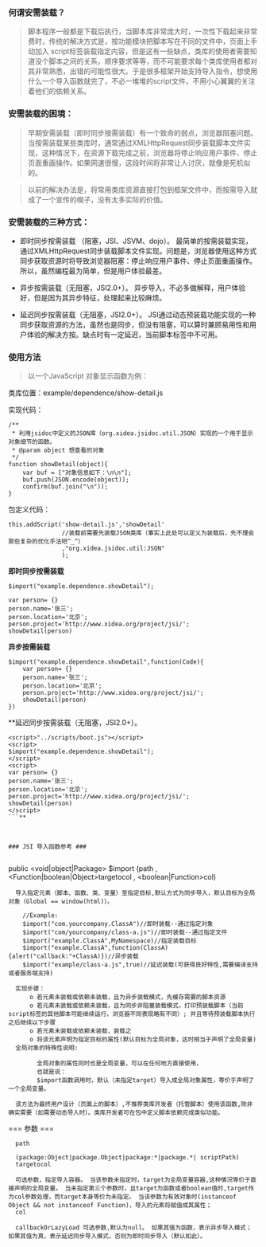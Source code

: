 ### 何谓安需装载？ ###

> 脚本程序一般都是下载后执行，当脚本库非常庞大时，一次性下载起来非常费时，传统的解决方式是，按功能模块把脚本写在不同的文件中，页面上手动加入 script标签装载指定内容，但是这有一些缺点，类库的使用者需要知道没个脚本之间的关系，顺序要求等等，而不可能要求每个类库使用者都对其非常熟悉，出错的可能性很大。于是很多框架开始支持导入指令，想使用什么一个导入函数就完了，不必一堆堆的script文件，不用小心翼翼的关注着他们的依赖关系。

### 安需装载的困境： ###
> 早期安需装载（即时同步按需装载）有一个致命的弱点，浏览器阻塞问题。当按需装载某些类库时，通常通过XMLHttpRequest同步装载脚本文件实现，这种情况下，在资源下载完成之前，浏览器将停止响应用户事件、停止页面重画操作。如果网速很慢，这段时间将非常让人讨厌，就像是死机似的。

> 以前的解决办法是，将常用类库资源直接打包到框架文件中，而按需导入就成了一个宣传的幌子，没有太多实际的价值。
### 安需装载的三种方式： ###

  * 即时同步按需装载 （阻塞，JSI、JSVM、dojo）。
最简单的按需装载实现，通过XMLHttpRequest同步装载脚本文件实现。问题是，浏览器使用这种方式同步获取资源时将导致浏览器阻塞：停止响应用户事件、停止页面重画操作。所以，虽然编程最为简单，但是用户体验最差。


  * 异步按需装载（无阻塞，JSI2.0+）。
异步导入，不必多做解释，用户体验好，但是因为其异步特征，处理起来比较麻烦。


  * 延迟同步按需装载（无阻塞，JSI2.0+）。
JSI通过动态预装载功能实现的一种同步获取资源的方法，虽然也是同步，但没有阻塞，可以算时兼顾易用性和用户体验的解决方按。缺点时有一定延迟，当前脚本标签中不可用。




### 使用方法 ###

> 以一个JavaScript 对象显示函数为例：


类库位置：example/dependence/show-detail.js

实现代码：
```
/**
 * 利用jsidoc中定义的JSON库（org.xidea.jsidoc.util.JSON）实现的一个用于显示对象细节的函数。
 * @param object 想查看的对象
 */
function showDetail(object){
	var buf = ["对象信息如下：\n\n"];
	buf.push(JSON.encode(object));
	confirm(buf.join("\n"));
}
```

包定义代码：
```
this.addScript('show-detail.js','showDetail'
               //装载前需要先装载JSON类库（事实上此处可以定义为装载后，先不理会那些复杂的优化手法吧^_^）
               ,"org.xidea.jsidoc.util:JSON"
               );
```

**即时同步按需装载**

```
$import("example.dependence.showDetail");

var person= {}
person.name='张三';
person.location='北京';
person.project='http://www.xidea.org/project/jsi/';
showDetail(person)

```
**异步按需装载**

```
$import("example.dependence.showDetail",function(Code){
    var person= {}
    person.name='张三';
    person.location='北京';
    person.project='http://www.xidea.org/project/jsi/';
    showDetail(person)
})   

```


**延迟同步按需装载（无阻塞，JSI2.0+）。
```
<script>"../scripts/boot.js"></script>   
<script>   
$import("example.dependence.showDetail");
</script>   
<script>   
var person= {}
person.name='张三';
person.location='北京';
person.project='http://www.xidea.org/project/jsi/';
showDetail(person)  
</script>   
```**



### JSI 导入函数参考 ###


```
public <void|object|Package>  $import (<string>path , <Function|boolean|Object>targetocol , <boolean|Function>col)

      导入指定元素（脚本、函数、类、变量）至指定目标,默认方式为同步导入，默认目标为全局对象（Global == window(html)）。

        //Example:
        $import("com.yourcompany.ClassA")//即时装载--通过指定对象
        $import("com/yourcompany/class-a.js")//即时装载--通过指定文件
        $import("example.ClassA",MyNamespace)//指定装载目标
        $import("example.ClassA",function(ClassA){alert("callback:"+ClassA)})//异步装载
        $import("example/class-a.js",true)//延迟装载(可获得良好特性,需要编译支持或者服务端支持)

      实现步骤：
          o 若元素未装载或依赖未装载，且为异步装载模式，先缓存需要的脚本资源
          o 若元素未装载或依赖未装载，且为同步非阻塞装载模式，打印预装载脚本（当前script标签的其他脚本可能继续运行，浏览器不同表现略有不同）; 并且等待预装载脚本执行之后继续以下步骤
          o 若元素未装载或依赖未装载，装载之
          o 将该元素声明为指定目标的属性(默认目标为全局对象，这时相当于声明了全局变量)
      全局对象的特殊性说明:

            全局对象的属性同时也是全局变量，可以在任何地方直接使用，
            也就是说：
            $import函数调用时，默认（未指定target）导入成全局对象属性，等价于声明了一个全局变量。

      该方法为最终用户设计（页面上的脚本）,不推荐类库开发者（托管脚本）使用该函数,除非确实需要（如需要动态导入时）。类库开发者可在包中定义脚本依赖完成类似功能。



=== 参数 ===

      path

      (package:Object|package.Object|package:*|package.*| scriptPath)
      targetocol

      可选参数，指定导入容器。 当该参数未指定时，target为全局变量容器,这种情况等价于直接声明的全局变量。 当未指定第三个参数时，且target为函数或者boolean值时,target作为col参数处理，而target本身等价为未指定。 当该参数为有效对象时(instanceof Object && not instanceof Function)，导入的元素将赋值成其属性；
      col

      callbackOrLazyLoad 可选参数,默认为null。 如果其值为函数，表示异步导入模式； 如果其值为真，表示延迟同步导入模式，否则为即时同步导入（默认如此）。

```